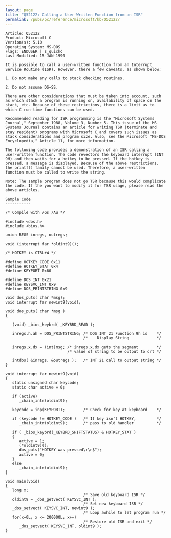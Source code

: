 ```yaml
---
layout: page
title: "Q52122: Calling a User-Written Function from an ISR"
permalink: /pubs/pc/reference/microsoft/kb/Q52122/
---
```


	Article: Q52122
	Product: Microsoft C
	Version(s): 5.10
	Operating System: MS-DOS
	Flags: ENDUSER | s_quickc
	Last Modified: 15-JAN-1990
	
	It is possible to call a user-written function from an Interrupt
	Service Routine (ISR). However, there a few caveats, as shown below:
	
	1. Do not make any calls to stack checking routines.
	
	2. Do not assume DS=SS.
	
	There are other considerations that must be taken into account, such
	as which stack a program is running on, availability of space on the
	stack, etc. Because of these restrictions, there is a limit as to
	which C run-time functions can be used.
	
	Recommended reading for ISR programming is the "Microsoft Systems
	Journal," September 1988, Volume 3, Number 5. This issue of the MS
	Systems Journal contains an article for writing TSR (terminate and
	stay resident) programs with Microsoft C and covers such issues as
	stack considerations and program size. Also, see the Microsoft "MS-DOS
	Encyclopedia," Article 11, for more information.
	
	The following code provides a demonstration of an ISR calling a
	user-written function. The code revectors the keyboard interrupt (INT
	9H) and then waits for a hotkey to be pressed. If the hotkey is
	pressed, a message is displayed. Because of the above restrictions,
	the printf() family cannot be used. Therefore, a user-written
	function must be called to write the string.
	
	Note: The sample program does not go TSR because this would complicate
	the code. If the you want to modify it for TSR usage, please read the
	above articles.
	
	Sample Code
	-----------
	
	/* Compile with /Gs /Au */
	
	#include <dos.h>
	#include <bios.h>
	
	union REGS inregs, outregs;
	
	void (interrupt far *oldint9)();
	
	/* HOTKEY is CTRL+W */
	
	#define HOTKEY_CODE 0x11
	#define HOTKEY_STAT 0x4
	#define KEYPORT 0x60
	
	#define DOS_INT 0x21
	#define KEYSVC_INT 0x9
	#define DOS_PRINTSTRING 0x9
	
	void dos_puts( char *msg);
	void interrupt far newint9(void);
	
	void dos_puts( char *msg )
	{
	
	   (void) _bios_keybrd( _KEYBRD_READ );
	
	   inregs.h.ah = DOS_PRINTSTRING; /* DOS INT 21 Function 9h is    */
	                                  /*    Display String            */
	
	   inregs.x.dx = (int)msg; /* inregs.x.dx gets the segment        */
	                           /* value of string to be output to crt */
	
	   intdos( &inregs, &outregs );   /* INT 21 call to output string */
	}
	
	void interrupt far newint9(void)
	{
	   static unsigned char keycode;
	   static char active = 0;
	
	   if (active)
	      _chain_intr(oldint9);
	
	   keycode = inp(KEYPORT);        /* Check for key at keyboard    */
	
	   if (keycode != HOTKEY_CODE )   /* If key isn't HOTKEY,         */
	      _chain_intr(oldint9);       /* pass to old handler          */
	
	   if ( _bios_keybrd(_KEYBRD_SHIFTSTATUS) & HOTKEY_STAT )
	   {
	      active = 1;
	      (*oldint9)();
	      dos_puts("HOTKEY was pressed\r\n$");
	      active = 0;
	   }
	   else
	      _chain_intr(oldint9);
	}
	
	void main(void)
	{
	   long x;
	                                  /* Save old keyboard ISR */
	   oldint9 = _dos_getvect( KEYSVC_INT );
	                                  /* Set new keyboard ISR */
	   _dos_setvect( KEYSVC_INT, newint9 );
	                                  /* Loop awhile to let program run */
	   for(x=0L; x <= 200000L; x++)
	                                  /* Restore old ISR and exit */
	      _dos_setvect( KEYSVC_INT, oldint9 );
	}

